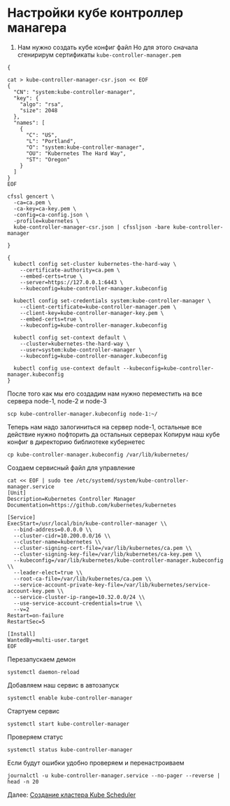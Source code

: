 # Настройки кубе контроллер манагера

1. Нам нужно создать кубе конфиг файл
Но для этого сначала сгенирирум сертификаты `kube-controller-manager.pem`
~~~
{

cat > kube-controller-manager-csr.json << EOF
{
  "CN": "system:kube-controller-manager",
  "key": {
    "algo": "rsa",
    "size": 2048
  },
  "names": [
    {
      "C": "US",
      "L": "Portland",
      "O": "system:kube-controller-manager",
      "OU": "Kubernetes The Hard Way",
      "ST": "Oregon"
    }
  ]
}
EOF

cfssl gencert \
  -ca=ca.pem \
  -ca-key=ca-key.pem \
  -config=ca-config.json \
  -profile=kubernetes \
  kube-controller-manager-csr.json | cfssljson -bare kube-controller-manager

}
~~~

~~~
{
  kubectl config set-cluster kubernetes-the-hard-way \
    --certificate-authority=ca.pem \
    --embed-certs=true \
    --server=https://127.0.0.1:6443 \
    --kubeconfig=kube-controller-manager.kubeconfig

  kubectl config set-credentials system:kube-controller-manager \
    --client-certificate=kube-controller-manager.pem \
    --client-key=kube-controller-manager-key.pem \
    --embed-certs=true \
    --kubeconfig=kube-controller-manager.kubeconfig

  kubectl config set-context default \
    --cluster=kubernetes-the-hard-way \
    --user=system:kube-controller-manager \
    --kubeconfig=kube-controller-manager.kubeconfig

  kubectl config use-context default --kubeconfig=kube-controller-manager.kubeconfig
}
~~~
После того как мы его создадим нам нужно переместить на все сервера node-1, node-2 и node-3
~~~
scp kube-controller-manager.kubeconfig node-1:~/
~~~
Теперь нам надо залогиниться на сервер node-1, остальные все действие нужно пофторить да остальных серверах
Копирум наш кубе конфиг в директорию библиотеке кубернетес
~~~
cp kube-controller-manager.kubeconfig /var/lib/kubernetes/
~~~
Создаем сервисный файл для управление
~~~
cat << EOF | sudo tee /etc/systemd/system/kube-controller-manager.service
[Unit]
Description=Kubernetes Controller Manager
Documentation=https://github.com/kubernetes/kubernetes

[Service]
ExecStart=/usr/local/bin/kube-controller-manager \\
  --bind-address=0.0.0.0 \\
  --cluster-cidr=10.200.0.0/16 \\
  --cluster-name=kubernetes \\
  --cluster-signing-cert-file=/var/lib/kubernetes/ca.pem \\
  --cluster-signing-key-file=/var/lib/kubernetes/ca-key.pem \\
  --kubeconfig=/var/lib/kubernetes/kube-controller-manager.kubeconfig \\
  --leader-elect=true \\
  --root-ca-file=/var/lib/kubernetes/ca.pem \\
  --service-account-private-key-file=/var/lib/kubernetes/service-account-key.pem \\
  --service-cluster-ip-range=10.32.0.0/24 \\
  --use-service-account-credentials=true \\
  --v=2
Restart=on-failure
RestartSec=5

[Install]
WantedBy=multi-user.target
EOF
~~~
Перезапускаем демон
~~~
systemctl daemon-reload
~~~
Добавляем наш сервис в автозапуск
~~~
systemctl enable kube-controller-manager
~~~
Стартуем сервис
~~~
systemctl start kube-controller-manager
~~~
Проверяем статус
~~~
systemctl status kube-controller-manager
~~~
Если будут ошибки удобно проверяем и перенастроиваем
~~~
journalctl -u kube-controller-manager.service --no-pager --reverse | head -n 20
~~~

Далее: [Создание кластера Kube Scheduler](07-kube-scheduler.md)
